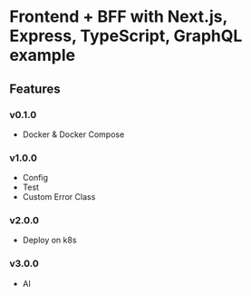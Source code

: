 # Frontend + BFF with Next.js, Express, TypeScript, GraphQL example

## Features

### v0.1.0

- Docker & Docker Compose

### v1.0.0

- Config
- Test
- Custom Error Class

### v2.0.0

- Deploy on k8s

### v3.0.0

- AI
